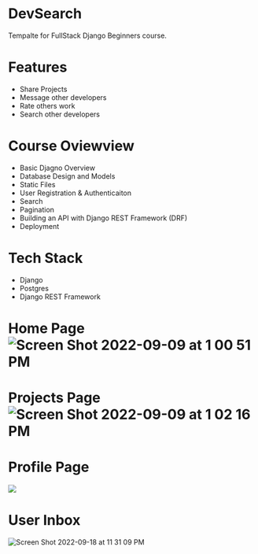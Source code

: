 # DevSearch

Tempalte for FullStack Django Beginners course.

# Features
* Share Projects
* Message other developers
* Rate others work
* Search other developers

# Course Oviewview
* Basic Djagno Overview
* Database Design and Models
* Static Files
* User Registration & Authenticaiton
* Search
* Pagination
* Building an API with Django REST Framework (DRF)
* Deployment

# Tech Stack
* Django
* Postgres
* Django REST Framework

# Home Page![Screen Shot 2022-09-09 at 1 00 51 PM](https://user-images.githubusercontent.com/98242760/189335864-a0a18e3a-966d-42ae-89b3-24e67d760b88.png)



# Projects Page![Screen Shot 2022-09-09 at 1 02 16 PM](https://user-images.githubusercontent.com/98242760/189336069-c3bfb411-9917-47ff-ad8a-343fba184c67.png)



# Profile Page
<img src="./images/Devsearch Profile.jpg">  

# User Inbox
  ![Screen Shot 2022-09-18 at 11 31 09 PM](https://user-images.githubusercontent.com/98242760/190928855-6a5edf61-92c9-4170-9235-259ab3a580d9.png)


